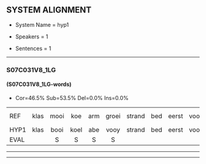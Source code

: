 
## SYSTEM ALIGNMENT

- System Name = hyp1

- Speakers = 1

- Sentences = 1

---

### S07C031V8_1LG

#### (S07C031V8_1LG-words)

- Cor=46.5%	Sub=53.5%	Del=0.0%	Ins=0.0%

|  |  |  |  |  |  |  |  |  |  |  |  |  |  |  |  |  |  |  |  |  |  |  |  |  |  |  |  |  |  |  |  |  |  |  |  |  |  |  |  |  |  |  |  |
|:--- |:---:|:---:|:---:|:---:|:---:|:---:|:---:|:---:|:---:|:---:|:---:|:---:|:---:|:---:|:---:|:---:|:---:|:---:|:---:|:---:|:---:|:---:|:---:|:---:|:---:|:---:|:---:|:---:|:---:|:---:|:---:|:---:|:---:|:---:|:---:|:---:|:---:|:---:|:---:|:---:|:---:|:---:|:---:|
| REF | klas | mooi | koe | arm | groei | strand | bed | eerst | voor | draai | sjaal | herfst | duur | straat | leeuw | clown*(show) | *t | clown | hoek | krant | hout | vriend | gauw | chips | groen | feest | reis | jas | huis | paard | vijf | muts | nieuw | kind | bang | oog | zacht | schoen | plas | neus | knoop | plank | plank |
| HYP1 | klas | booi | koel | abe | vooy | strand | bed | eerst | voor | day | saal | herst | dier | straat | leouw | show | uh | klauw | hoek | krant | hout | vrient | gou | chips | groen | feest | reis | jas | huis | part | vijf | met | neeu | kind | welk | oog | zegt | schoor | plas | des | dop | pla | plank |
| EVAL |  | S | S | S | S |  |  |  |  | S | S | S | S |  | S | S | S | S |  |  |  | S | S |  |  |  |  |  |  | S |  | S | S |  | S |  | S | S |  | S | S | S |  |
---

---
